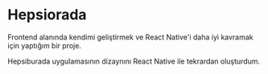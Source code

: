 # Hepsiorada

Frontend alanında kendimi geliştirmek ve React Native'i daha iyi kavramak için yaptığım bir proje.

Hepsiburada uygulamasının dizaynını React Native ile tekrardan oluşturdum.
